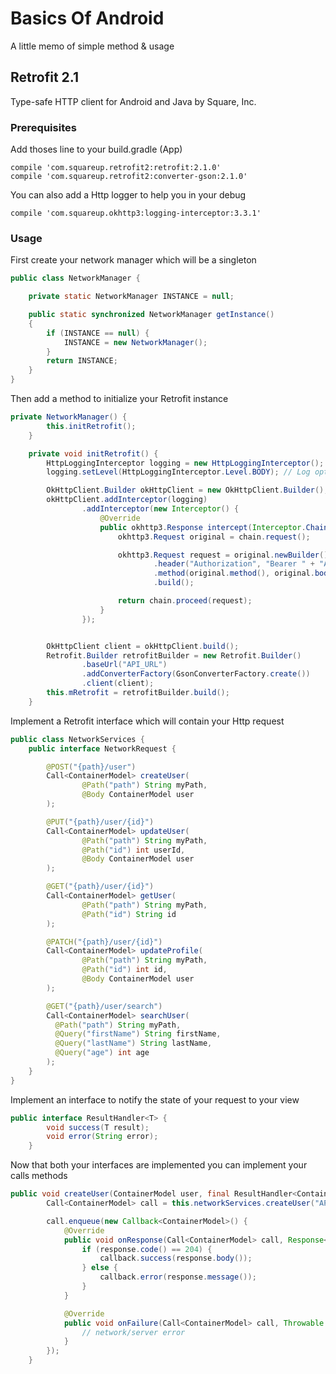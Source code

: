 # Basics Of Android

A little memo of simple method & usage

## Retrofit 2.1

Type-safe HTTP client for Android and Java by Square, Inc.

### Prerequisites

Add thoses line to your build.gradle (App)

```
compile 'com.squareup.retrofit2:retrofit:2.1.0'
compile 'com.squareup.retrofit2:converter-gson:2.1.0'
```

You can also add a Http logger to help you in your debug

```
compile 'com.squareup.okhttp3:logging-interceptor:3.3.1'
```

### Usage

First create your network manager which will be a singleton

```java
public class NetworkManager {

    private static NetworkManager INSTANCE = null;

    public static synchronized NetworkManager getInstance()
    {
        if (INSTANCE == null) {
            INSTANCE = new NetworkManager();
        }
        return INSTANCE;
    }
}
```

Then add a method to initialize your Retrofit instance

```java
private NetworkManager() {
        this.initRetrofit();
    }

    private void initRetrofit() {
        HttpLoggingInterceptor logging = new HttpLoggingInterceptor();
        logging.setLevel(HttpLoggingInterceptor.Level.BODY); // Log options for debug (NONE, BASIC, HEADERS, BODY)

        OkHttpClient.Builder okHttpClient = new OkHttpClient.Builder();
        okHttpClient.addInterceptor(logging)
                .addInterceptor(new Interceptor() {
                    @Override
                    public okhttp3.Response intercept(Interceptor.Chain chain) throws IOException {
                        okhttp3.Request original = chain.request();

                        okhttp3.Request request = original.newBuilder()
                                .header("Authorization", "Bearer " + "API_TOKEN")
                                .method(original.method(), original.body())
                                .build();

                        return chain.proceed(request);
                    }
                });


        OkHttpClient client = okHttpClient.build();
        Retrofit.Builder retrofitBuilder = new Retrofit.Builder()
                .baseUrl("API_URL")
                .addConverterFactory(GsonConverterFactory.create())
                .client(client);
        this.mRetrofit = retrofitBuilder.build();
    }
```

Implement a Retrofit interface which will contain your Http request

```java
public class NetworkServices {
    public interface NetworkRequest {

        @POST("{path}/user")
        Call<ContainerModel> createUser(
                @Path("path") String myPath,
                @Body ContainerModel user
        );

        @PUT("{path}/user/{id}")
        Call<ContainerModel> updateUser(
                @Path("path") String myPath,
                @Path("id") int userId,
                @Body ContainerModel user
        );

        @GET("{path}/user/{id}")
        Call<ContainerModel> getUser(
                @Path("path") String myPath,
                @Path("id") String id
        );

        @PATCH("{path}/user/{id}")
        Call<ContainerModel> updateProfile(
                @Path("path") String myPath,
                @Path("id") int id,
                @Body ContainerModel user
        );

        @GET("{path}/user/search")
        Call<ContainerModel> searchUser(
          @Path("path") String myPath,
          @Query("firstName") String firstName,
          @Query("lastName") String lastName,
          @Query("age") int age
        );
    }
}
```

Implement an interface to notify the state of your request to your view

```java
public interface ResultHandler<T> {
        void success(T result);
        void error(String error);
    }
```

Now that both your interfaces are implemented you can implement your calls methods

```java
public void createUser(ContainerModel user, final ResultHandler<ContainerModel> callback) {
        Call<ContainerModel> call = this.networkServices.createUser("API_PATH", user);

        call.enqueue(new Callback<ContainerModel>() {
            @Override
            public void onResponse(Call<ContainerModel> call, Response<ContainerModel> response) {
                if (response.code() == 204) {
                    callback.success(response.body());
                } else {
                    callback.error(response.message());
                }
            }

            @Override
            public void onFailure(Call<ContainerModel> call, Throwable t) {
                // network/server error
            }
        });
    }
```


